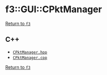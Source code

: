 # f3::GUI::CPktManager

[Return to `f3`](/docs/f3.md)

## C++

- [`CPktManager.hpp`](/src/f3/CPktManager.hpp)
- [`CPktManager.cpp`](/src/f3/CPktManager.cpp)

[Return to `f3`](/docs/f3.md)